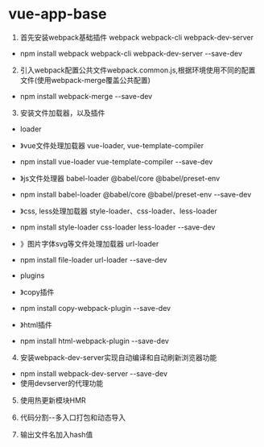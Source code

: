 # vue-app-base

1. 首先安装webpack基础插件 webpack webpack-cli webpack-dev-server
- npm install  webpack webpack-cli webpack-dev-server --save-dev

2. 引入webpack配置公共文件webpack.common.js,根据环境使用不同的配置文件(使用webpack-merge覆盖公共配置)
- npm install webpack-merge --save-dev 

3. 安装文件加载器，以及插件
- loader
-  》vue文件处理加载器 vue-loader, vue-template-compiler
-  npm install vue-loader vue-template-compiler --save-dev

- 》js文件处理器 babel-loader  @babel/core @babel/preset-env  
- npm install babel-loader @babel/core @babel/preset-env --save-dev

-  》css, less处理加载器 style-loader、css-loader、less-loader
-  npm install style-loader css-loader less-loader --save-dev

-  》图片字体svg等文件处理加载器 url-loader 
- npm install file-loader url-loader --save-dev

- plugins
-  》copy插件
- npm install copy-webpack-plugin --save-dev

-  》html插件
- npm install html-webpack-plugin --save-dev

4. 安装webpack-dev-server实现自动编译和自动刷新浏览器功能
- npm install webpack-dev-server --save-dev
- 使用devserver的代理功能

5. 使用热更新模块HMR

6. 代码分割--多入口打包和动态导入 

7. 输出文件名加入hash值